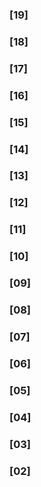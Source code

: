 
### [19]

### [18]

### [17]

### [16]

### [15]

### [14]

### [13]

### [12]

### [11]

### [10]

### [09]

### [08]

### [07]

### [06]

### [05]

### [04]

### [03]

### [02]

